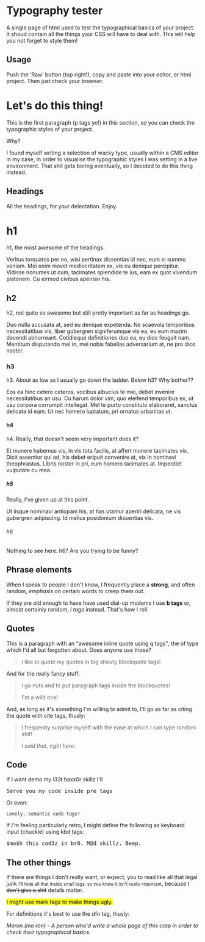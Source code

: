<h1>Typography tester</h1>
<p>A single page of html used to test the typographical basics of your project. It shoud contain all the things your CSS will have to deal with. This will help you not forget to style them!</p>

<h2>Usage</h2>
<p>Push the ‘Raw’ button (top right!), copy and paste into your editor, or html project. Then just check your browser.</p>

<h1>Let's do this thing!</h1>
<p>This is the first paragraph (p tags yo!) in this section, so you can check the typographic styles of your project.<p>
<p>Why?</p>
<p>I found myself writing a selection of wacky type, usually within a CMS editor in my case, in order to visualise the typographic styles I was setting in a live environment. That shit gets boring eventually, so I decided to do this thing instead.</p>

<h2>Headings</h2>
<p>All the headings, for your delectation. Enjoy.</p>

<h1>h1</h1>
<p>h1, the most awesome of the headings.</p>
<p>Veritus torquatos per no, wisi pertinax dissentias id nec, eum ei summo veniam. Mei enim movet mediocritatem ex, vis cu denique percipitur. Vidisse nonumes ut cum, tacimates splendide te ius, eam ex quot vivendum platonem. Cu eirmod civibus apeirian his.</p>

<h2>h2</h2>
<p>h2, not quite so awesome but still pretty important as far as headings go.</p>
<p>Duo nulla accusata at, sed eu denique expetenda. Ne scaevola temporibus necessitatibus vis, liber gubergren signiferumque vis ea, eu eum mazim docendi abhorreant. Cotidieque definitiones duo ea, eu dico feugait nam. Mentitum disputando mel in, mei nobis fabellas adversarium at, ne pro dico noster.</p>

<h3>h3</h3>
<p>h3. About as low as I usually go down the ladder. Below h3? Why bother??</p>
</p>Eos ea hinc cetero ceteros, vocibus albucius te mei, debet invenire necessitatibus an usu. Cu harum dolor vim, quo eleifend temporibus ex, ut usu corpora corrumpit intellegat. Mel te purto constituto elaboraret, sanctus delicata id eam. Ut nec homero luptatum, pri ornatus urbanitas ut.</p>

<h4>h4</h4>
<p>h4. Really, that doesn't seem very important does it?</h4>
<p>Et munere habemus vis, in vis tota facilis, at affert munere tacimates vix. Dicit assentior qui ad, his debet eripuit convenire at, vix in nominavi theophrastus. Libris noster in pri, eum homero tacimates at. Imperdiet vulputate cu mea.</p>

<h5>h5</h5>
<p>Really, I've given up at this point.</p>
<p>Ut iisque nominavi antiopam his, at has utamur aperiri delicata, ne vis gubergren adipiscing. Id melius posidonium dissentias vis.</p>

<h6>h6</h6>
<p>Nothing to see here. h6? Are you trying to be funny?</p>

<h2>Phrase elements</h2>
<p>When I speak to people I don't know, I frequently place a <strong>strong</strong>, and often random, <em>emphasis</em> on certain words to creep them out.</p>
<p>If they are old enough to have have used dial-up modems I use <b>b tags</b> or, almost certainly random, <i>i tags</i> instead. That's how I roll.</p>

<h2>Quotes</h2>
<p>This is a paragraph with an <q>awesome inline quote using q tags</q>, the of type which I'd all but forgotten about. Does anyone use those?</p>

<blockquote>I like to quote my quotes in big shouty blockquote tags!</blockquote>

<p>And for the really fancy stuff:</p>

<blockquote>
  <p>I go nuts and to put paragraph tags inside the blockquotes!</p>
	<p>I'm a wild one!</p>
</blockquote>

<p>And, as long as it's something I'm willing to admit to, I'll go as far as citing the quote with cite tags, thusly:</p>
<blockquote>
	<p>I frequently surprise myself with the ease at which I can type random shit!</p>
	<cite>I said that, right here.</cite>
</blockquote>

<h2>Code</h2>
<p>If I want demo my l33t haxx0r skillz I'll</p>
<pre>Serve you my code inside pre tags</pre>
<p>Or even:</p>
<code>Lovely, semantic code tags!</code>
<p>If I'm feeling particularly retro, I might define the following as keyboard input (chuckle) using kbd tags:</p>
<kbd>$ma$h this cod3z in br0. M@d skillz. Beep.</kbd>


<h2>The other things</h2>
<p>If there are things I don't really want, or expect, you to read like all that legal junk <small>I'll hide all that inside small tags, so you know it isn't really important</small>, because I <strike>don't give a shit</strike> details matter.</p>
<mark>I might use mark tags to make things ugly.</mark>
<p>For definitions it's best to use the dfn tag, thusly:</p>
<dfn>Moron (mo·ron) - A person who'd write a whole page of this crap in order to check their typographical basics.</dfn>
